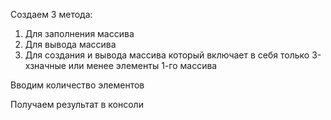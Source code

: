 Создаем 3 метода:
1. Для заполнения массива 
2. Для вывода массива
3. Для создания и вывода массива который включает в себя только 3-хзначные или менее элементы 1-го массива 

Вводим количество элементов

Получаем результат в консоли
